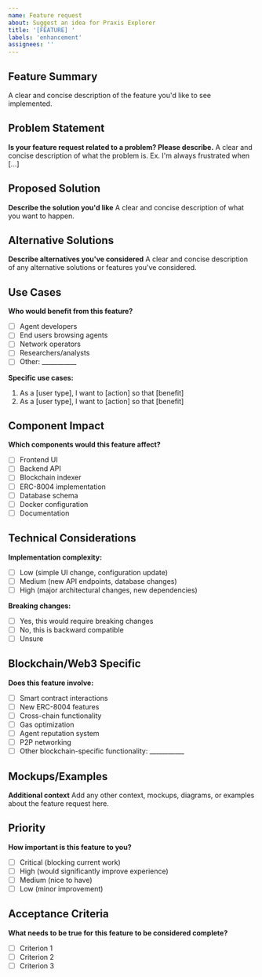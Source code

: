 ```yaml
---
name: Feature request
about: Suggest an idea for Praxis Explorer
title: '[FEATURE] '
labels: 'enhancement'
assignees: ''
---
```


## Feature Summary
A clear and concise description of the feature you'd like to see implemented.

## Problem Statement
**Is your feature request related to a problem? Please describe.**
A clear and concise description of what the problem is. Ex. I'm always frustrated when [...]

## Proposed Solution
**Describe the solution you'd like**
A clear and concise description of what you want to happen.

## Alternative Solutions
**Describe alternatives you've considered**
A clear and concise description of any alternative solutions or features you've considered.

## Use Cases
**Who would benefit from this feature?**
- [ ] Agent developers
- [ ] End users browsing agents
- [ ] Network operators
- [ ] Researchers/analysts
- [ ] Other: ___________

**Specific use cases:**
1. As a [user type], I want to [action] so that [benefit]
2. As a [user type], I want to [action] so that [benefit]

## Component Impact
**Which components would this feature affect?**
- [ ] Frontend UI
- [ ] Backend API
- [ ] Blockchain indexer
- [ ] ERC-8004 implementation
- [ ] Database schema
- [ ] Docker configuration
- [ ] Documentation

## Technical Considerations
**Implementation complexity:**
- [ ] Low (simple UI change, configuration update)
- [ ] Medium (new API endpoints, database changes)
- [ ] High (major architectural changes, new dependencies)

**Breaking changes:**
- [ ] Yes, this would require breaking changes
- [ ] No, this is backward compatible
- [ ] Unsure

## Blockchain/Web3 Specific
**Does this feature involve:**
- [ ] Smart contract interactions
- [ ] New ERC-8004 features
- [ ] Cross-chain functionality
- [ ] Gas optimization
- [ ] Agent reputation system
- [ ] P2P networking
- [ ] Other blockchain-specific functionality: ___________

## Mockups/Examples
**Additional context**
Add any other context, mockups, diagrams, or examples about the feature request here.

## Priority
**How important is this feature to you?**
- [ ] Critical (blocking current work)
- [ ] High (would significantly improve experience)
- [ ] Medium (nice to have)
- [ ] Low (minor improvement)

## Acceptance Criteria
**What needs to be true for this feature to be considered complete?**
- [ ] Criterion 1
- [ ] Criterion 2
- [ ] Criterion 3